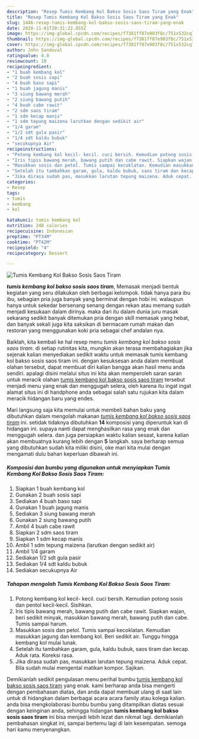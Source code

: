 ```yaml
---
description: "Resep Tumis Kembang Kol Bakso Sosis Saos Tiram yang Enak"
title: "Resep Tumis Kembang Kol Bakso Sosis Saos Tiram yang Enak"
slug: 1446-resep-tumis-kembang-kol-bakso-sosis-saos-tiram-yang-enak
date: 2020-11-01T20:31:22.855Z
image: https://img-global.cpcdn.com/recipes/f7381ff87e903f8c/751x532cq70/tumis-kembang-kol-bakso-sosis-saos-tiram-foto-resep-utama.jpg
thumbnail: https://img-global.cpcdn.com/recipes/f7381ff87e903f8c/751x532cq70/tumis-kembang-kol-bakso-sosis-saos-tiram-foto-resep-utama.jpg
cover: https://img-global.cpcdn.com/recipes/f7381ff87e903f8c/751x532cq70/tumis-kembang-kol-bakso-sosis-saos-tiram-foto-resep-utama.jpg
author: John Sandoval
ratingvalue: 4.8
reviewcount: 10
recipeingredient:
- "1 buah kembang kol"
- "2 buah sosis sapi"
- "4 buah baso sapi"
- "1 buah jagung manis"
- "3 siung bawang merah"
- "2 siung bawang putih"
- "4 buah cabe rawit"
- "2 sdm saos tiram"
- "1 sdm kecap manis"
- "1 sdm tepung maizena larutkan dengan sedikit air"
- "1/4 garam"
- "1/2 sdt gula pasir"
- "1/4 sdt kaldu bubuk"
- "secukupnya Air"
recipeinstructions:
- "Potong kembang kol kecil- kecil. cuci bersih. Kemudian potong sosis dan pentol kecil-kecil. Sisihkan."
- "Iris tipis bawang merah, bawang putih dan cabe rawit. Siapkan wajan, beri sedikit minyak, masukkan bawang merah, bawang putih dan cabe. Tumis sampai harum."
- "Masukkan sosis dan petol. Tumis sampai kecoklatan. Kemudian masukkan jagung dan kembang kol. Beri sedikit air. Tunggu hingga kembang kol mulai lunak."
- "Setelah itu tambahkan garam, gula, kaldu bubuk, saos tiram dan kecap. Aduk rata. Koreksi rasa."
- "Jika dirasa sudah pas, masukkan larutan tepung maizena. Aduk cepat. Bila sudah mulai mengental matikan kompor. Sajikan."
categories:
- Resep
tags:
- tumis
- kembang
- kol

katakunci: tumis kembang kol 
nutrition: 248 calories
recipecuisine: Indonesian
preptime: "PT34M"
cooktime: "PT42M"
recipeyield: "4"
recipecategory: Dessert

---
```



![Tumis Kembang Kol Bakso Sosis Saos Tiram](https://img-global.cpcdn.com/recipes/f7381ff87e903f8c/751x532cq70/tumis-kembang-kol-bakso-sosis-saos-tiram-foto-resep-utama.jpg)

<b><i>tumis kembang kol bakso sosis saos tiram</i></b>, Memasak menjadi bentuk kegiatan yang seru dilakukan oleh berbagai kelompok. tidak hanya para ibu ibu, sebagian pria juga banyak yang berminat dengan hobi ini. walaupun hanya untuk sekedar bersenang senang dengan rekan atau memang sudah menjadi kesukaan dalam dirinya. maka dari itu dalam dunia juru masak sekarang sedikit banyak ditemukan pria dengan skill memasak yang hebat, dan banyak sekali juga kita saksikan di bermacam rumah makan dan restoran yang menggunakan koki pria sebagai chef andalan nya.

Baiklah, kita kembali ke hal resep menu <i>tumis kembang kol bakso sosis saos tiram</i>. di setiap rutinitas kita, mungkin akan terasa membahagiakan jika sejenak kalian menyediakan sedikit waktu untuk memasak tumis kembang kol bakso sosis saos tiram ini. dengan kesuksesan anda dalam membuat olahan tersebut, dapat membuat diri kalian bangga akan hasil menu anda sendiri. apalagi disini melalui situs ini kita akan memperoleh saran saran untuk meracik olahan <u>tumis kembang kol bakso sosis saos tiram</u> tersebut menjadi menu yang enak dan menggugah selera, oleh karena itu ingat ingat alamat situs ini di handphone anda sebagai salah satu rujukan kita dalam meracik hidangan baru yang endes.




Mari langsung saja kita memulai untuk membeli bahan baku yang dibutuhkan dalam mengolah makanan <u><i>tumis kembang kol bakso sosis saos tiram</i></u> ini. setidak tidaknya dibutuhkan <b>14</b> komposisi yang diperuntuk kan di hidangan ini. supaya nanti dapat menghasilkan rasa yang enak dan menggugah selera. dan juga persiapkan waktu kalian sesaat, karena kalian akan membuatnya kurang lebih dengan <b>5</b> langkah. saya berharap semua yang dibutuhkan sudah kita miliki disini, oke mari kita mulai dengan mengamati dulu bahan keperluan dibawah ini.

<!--inarticleads1-->

##### Komposisi dan bumbu yang digunakan untuk menyiapkan Tumis Kembang Kol Bakso Sosis Saos Tiram:

1. Siapkan 1 buah kembang kol
1. Gunakan 2 buah sosis sapi
1. Sediakan 4 buah baso sapi
1. Gunakan 1 buah jagung manis
1. Sediakan 3 siung bawang merah
1. Gunakan 2 siung bawang putih
1. Ambil 4 buah cabe rawit
1. Siapkan 2 sdm saos tiram
1. Siapkan 1 sdm kecap manis
1. Ambil 1 sdm tepung maizena (larutkan dengan sedikit air)
1. Ambil 1/4 garam
1. Sediakan 1/2 sdt gula pasir
1. Sediakan 1/4 sdt kaldu bubuk
1. Sediakan secukupnya Air




<!--inarticleads2-->

##### Tahapan mengolah Tumis Kembang Kol Bakso Sosis Saos Tiram:

1. Potong kembang kol kecil- kecil. cuci bersih. Kemudian potong sosis dan pentol kecil-kecil. Sisihkan.
1. Iris tipis bawang merah, bawang putih dan cabe rawit. Siapkan wajan, beri sedikit minyak, masukkan bawang merah, bawang putih dan cabe. Tumis sampai harum.
1. Masukkan sosis dan petol. Tumis sampai kecoklatan. Kemudian masukkan jagung dan kembang kol. Beri sedikit air. Tunggu hingga kembang kol mulai lunak.
1. Setelah itu tambahkan garam, gula, kaldu bubuk, saos tiram dan kecap. Aduk rata. Koreksi rasa.
1. Jika dirasa sudah pas, masukkan larutan tepung maizena. Aduk cepat. Bila sudah mulai mengental matikan kompor. Sajikan.




Demikianlah sedikit pengulasan menu perihal bumbu <u>tumis kembang kol bakso sosis saos tiram</u> yang enak. kami berharap anda bisa mengerti dengan pembahasan diatas, dan anda dapat membuat ulang di saat lain untuk di hidangkan dalam berbagai acara acara family atau kolega kalian. anda bisa mengkolaborasi bumbu bumbu yang ditampilkan diatas sesuai dengan keinginan anda, sehingga hidangan <b>tumis kembang kol bakso sosis saos tiram</b> ini bisa menjadi lebih lezat dan nikmat lagi. demikianlah pembahasan singkat ini, sampai bertemu lagi di lain kesempatan. semoga hari kamu menyenangkan.
